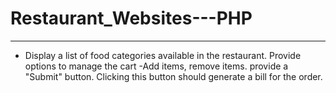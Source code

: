 # Restaurant_Websites---PHP

---

- Display a list of food categories available in the restaurant. Provide options to manage the cart -Add items, remove items. provide a "Submit" button. Clicking this button should generate a bill for the order.

